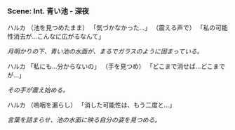 ### Scene: Int. 青い池 - 深夜

ハルカ
（池を見つめたまま）
「気づかなかった...」
（震える声で）
「私の可能性消去が...こんなに広がるなんて」

_月明かりの下、青い池の水面が、まるでガラスのように固まっている。_

ハルカ
「私にも...分からないの」
（手を見つめ）
「どこまで消せば...どこまでが...」

_その手が震え始める。_

ハルカ
（嗚咽を漏らし）
「消した可能性は、もう二度と...」

_言葉を詰まらせ、池の水面に映る自分の姿を見つめる。_